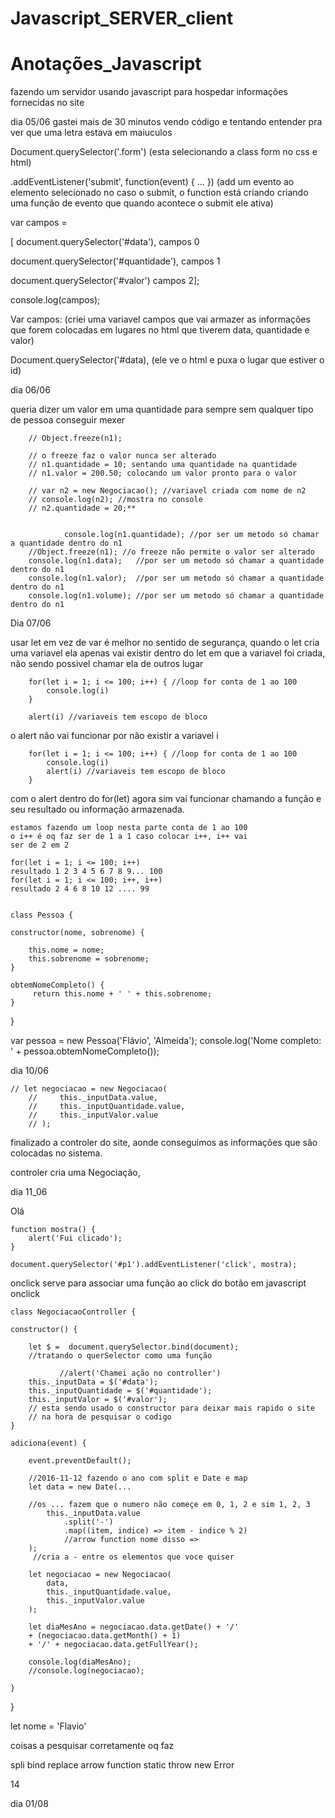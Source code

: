 # Javascript_SERVER_client
# Anotações_Javascript
 fazendo um servidor usando javascript para hospedar informações fornecidas no site

dia 05/06 
gastei mais de 30 minutos vendo código e tentando entender pra ver que uma letra estava em maiuculos

Document.querySelector('.form') (esta selecionando a class form no css e html) 

.addEventListener('submit', function(event) { ... }) (add um evento ao elemento selecionado no caso o submit, o function está criando criando uma função de evento que quando acontece o submit ele ativa) 

 var campos =  

 

[ 
    document.querySelector('#data'),  campos 0 

 document.querySelector('#quantidade'),  campos 1 

 document.querySelector('#valor') campos 2]; 

 
console.log(campos); 
 

 
Var campos: (criei uma variavel campos que vai armazer as informações que forem colocadas em lugares no html que tiverem data, quantidade e valor) 


Document.querySelector('#data), (ele ve o html e puxa o lugar que estiver o id) 



 dia 06/06

queria dizer um valor em uma quantidade para sempre sem qualquer tipo de pessoa conseguir mexer 

        // Object.freeze(n1); 

        // o freeze faz o valor nunca ser alterado
        // n1.quantidade = 10; sentando uma quantidade na quantidade
        // n1.valor = 200.50; colocando um valor pronto para o valor

        // var n2 = new Negociacao(); //variavel criada com nome de n2 
        // console.log(n2); //mostra no console
        // n2.quantidade = 20;**


                console.log(n1.quantidade); //por ser um metodo só chamar a quantidade dentro do n1
        //Object.freeze(n1); //o freeze não permite o valor ser alterado
        console.log(n1.data);   //por ser um metodo só chamar a quantidade dentro do n1
        console.log(n1.valor);  //por ser um metodo só chamar a quantidade dentro do n1
        console.log(n1.volume); //por ser um metodo só chamar a quantidade dentro do n1
    

Dia 07/06 

usar let em vez de var é melhor no sentido de segurança, 
quando o let cria uma variavel ela apenas vai existir dentro do let em que a variavel foi criada, não sendo possivel chamar ela de outros lugar

        for(let i = 1; i <= 100; i++) { //loop for conta de 1 ao 100
            console.log(i)
        }

        alert(i) //variaveis tem escopo de bloco

o alert não vai funcionar por não existir a variavel i 

        for(let i = 1; i <= 100; i++) { //loop for conta de 1 ao 100
            console.log(i)
            alert(i) //variaveis tem escopo de bloco
        }
com o alert dentro do for(let) agora sim vai funcionar chamando a função e seu resultado ou informação armazenada. 
    
    estamos fazendo um loop nesta parte conta de 1 ao 100 
    o i++ é oq faz ser de 1 a 1 caso colocar i++, i++ vai 
    ser de 2 em 2

    for(let i = 1; i <= 100; i++)
    resultado 1 2 3 4 5 6 7 8 9... 100
    for(let i = 1; i <= 100; i++, i++)
    resultado 2 4 6 8 10 12 .... 99


    class Pessoa {

    constructor(nome, sobrenome) {

        this.nome = nome;
        this.sobrenome = sobrenome;
    }

    obtemNomeCompleto() {
         return this.nome + ' ' + this.sobrenome;
    }
}

var pessoa = new Pessoa('Flávio', 'Almeida');
console.log('Nome completo: ' + pessoa.obtemNomeCompleto());

<!-- // aaaaaaaaaaaaaaaaaaaaaaaaaaaaaaaaaaaaaaaaaaaaaaaaaaaaaaaaaa -->
dia 10/06


    // let negociacao = new Negociacao(
        //     this._inputData.value,
        //     this._inputQuantidade.value,
        //     this._inputValor.value
        // );

finalizado a controler do site, aonde conseguimos as informações que são colocadas no sistema.

controler cria uma Negociação, 


dia 11_06

<p id="p1">Olá</p>


    function mostra() {
        alert('Fui clicado');
    }

    document.querySelector('#p1').addEventListener('click', mostra);

onclick serve para associar uma função ao click do botão em javascript onclick


    class NegociacaoController {

    constructor() {
        
        let $ =  document.querySelector.bind(document); 
        //tratando o querSelector como uma função
        
               //alert('Chamei ação no controller')
        this._inputData = $('#data');
        this._inputQuantidade = $('#quantidade');
        this._inputValor = $('#valor');
        // esta sendo usado o constructor para deixar mais rapido o site
        // na hora de pesquisar o codigo
    }

    adiciona(event) {
        
        event.preventDefault();

        //2016-11-12 fazendo o ano com split e Date e map
        let data = new Date(...

        //os ... fazem que o numero não começe em 0, 1, 2 e sim 1, 2, 3
            this._inputData.value
                .split('-')
                .map((item, indice) => item - indice % 2) 
                //arrow function nome disso =>
        );
         //cria a - entre os elementos que voce quiser
        
        let negociacao = new Negociacao(
            data,
            this._inputQuantidade.value,
            this._inputValor.value
        );

        let diaMesAno = negociacao.data.getDate() + '/' 
        + (negociacao.data.getMonth() + 1) 
        + '/' + negociacao.data.getFullYear();
        
        console.log(diaMesAno);
        //console.log(negociacao);

    }

}

let nome = 'Flavio'

coisas a pesquisar corretamente oq faz

spli
bind
replace
arrow function
static
throw new Error

14

dia 01/08
